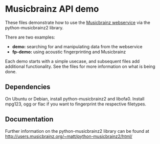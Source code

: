 Musicbrainz API demo
====================

These files demonstrate how to use the [Musicbrainz webservice][ws] via the
python-musicbrainz2 library.

There are two examples:

 * **demo:** searching for and manipulating data from the webservice
 * **fp-demo:** using acoustic fingerprinting and Musicbrainz

Each demo starts with a simple usecase, and subsequent files add
additional functionality.  See the files for more information on
what is being done.

Dependencies
------------
On Ubuntu or Debian, install python-musicbrainz2 and libofa0.  Install 
mpg123, ogg or flac if you want to fingerprint the respective filetypes.

Documentation
-------------
Further information on the python-musicbrainz2 library can be found at
http://users.musicbrainz.org/~matt/python-musicbrainz2/html/

[ws]: http://wiki.musicbrainz.org/XMLWebService
